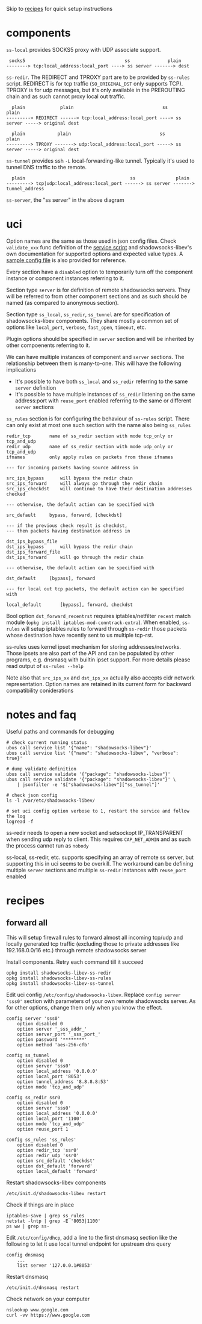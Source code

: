 Skip to [recipes](#recipes) for quick setup instructions

# components

`ss-local` provides SOCKS5 proxy with UDP associate support.

	 socks5                                     ss              plain
	--------> tcp:local_address:local_port ----> ss server -------> dest

`ss-redir`.  The REDIRECT and TPROXY part are to be provided by `ss-rules` script.  REDIRECT is for tcp traffic (`SO_ORIGINAL_DST` only supports TCP).  TPROXY is for udp messages, but it's only available in the PREROUTING chain and as such cannot proxy local out traffic.

	  plain             plain                                 ss              plain
	---------> REDIRECT ------> tcp:local_address:local_port ----> ss server -----> original dest

	  plain            plain                                 ss              plain
	---------> TPROXY -------> udp:local_address:local_port -----> ss server -----> original dest

`ss-tunnel` provides ssh `-L` local-forwarding-like tunnel.  Typically it's used to tunnel DNS traffic to the remote.

	  plain                                       ss               plain
	---------> tcp|udp:local_address:local_port ------> ss server -------> tunnel_address

`ss-server`, the "ss server" in the above diagram

# uci

Option names are the same as those used in json config files.  Check `validate_xxx` func definition of the [service script](files/shadowsocks-libev.init) and shadowsocks-libev's own documentation for supported options and expected value types.  A [sample config file](files/shadowsocks-libev.config) is also provided for reference.

Every section have a `disabled` option to temporarily turn off the component instance or component instances referring to it.

Section type `server` is for definition of remote shadowsocks servers.  They will be referred to from other component sections and as such should be named (as compared to anonymous section).

Section type `ss_local`, `ss_redir`, `ss_tunnel` are for specification of shadowsocks-libev components.  They share mostly a common set of options like `local_port`, `verbose`, `fast_open`, `timeout`, etc.

Plugin options should be specified in `server` section and will be inherited by other compoenents referring to it.

We can have multiple instances of component and `server` sections.  The relationship between them is many-to-one.  This will have the following implications

 - It's possible to have both `ss_local` and `ss_redir` referring to the same `server` definition
 - It's possible to have multiple instances of `ss_redir` listening on the same address:port with `reuse_port` enabled referring to the same or different `server` sections

`ss_rules` section is for configuring the behaviour of `ss-rules` script.  There can only exist at most one such section with the name also being `ss_rules`

	redir_tcp		name of ss_redir section with mode tcp_only or tcp_and_udp
	redir_udp		name of ss_redir section with mode udp_only or tcp_and_udp
	ifnames			only apply rules on packets from these ifnames

	--- for incoming packets having source address in

	src_ips_bypass		will bypass the redir chain
	src_ips_forward		will always go through the redir chain
	src_ips_checkdst	will continue to have their destination addresses checked

	--- otherwise, the default action can be specified with

	src_default		bypass, forward, [checkdst]

	--- if the previous check result is checkdst,
	--- then packets having destination address in

	dst_ips_bypass_file
	dst_ips_bypass		will bypass the redir chain
	dst_ips_forward_file
	dst_ips_forward		will go through the redir chain

	--- otherwise, the default action can be specified with

	dst_default		[bypass], forward

	--- for local out tcp packets, the default action can be specified with

	local_default		[bypass], forward, checkdst

Bool option `dst_forward_recentrst` requires iptables/netfilter `recent` match module (`opkg install iptables-mod-conntrack-extra`).  When enabled, `ss-rules` will setup iptables rules to forward through `ss-redir` those packets whose destination have recently sent to us multiple tcp-rst.

ss-rules uses kernel ipset mechanism for storing addresses/networks.  Those ipsets are also part of the API and can be populated by other programs, e.g. dnsmasq with builtin ipset support.  For more details please read output of `ss-rules --help`

Note also that `src_ips_xx` and `dst_ips_xx` actually also accepts cidr network representation.  Option names are retained in its current form for backward compatibility coniderations

# notes and faq

Useful paths and commands for debugging

	# check current running status
	ubus call service list '{"name": "shadowsocks-libev"}'
	ubus call service list '{"name": "shadowsocks-libev", "verbose": true}'

	# dump validate definition
	ubus call service validate '{"package": "shadowsocks-libev"}'
	ubus call service validate '{"package": "shadowsocks-libev"}' \
		| jsonfilter -e '$["shadowsocks-libev"]["ss_tunnel"]'

	# check json config
	ls -l /var/etc/shadowsocks-libev/

	# set uci config option verbose to 1, restart the service and follow the log
	logread -f

ss-redir needs to open a new socket and setsockopt IP_TRANSPARENT when sending udp reply to client.  This requires `CAP_NET_ADMIN` and as such the process cannot run as `nobody`

ss-local, ss-redir, etc. supports specifying an array of remote ss server, but supporting this in uci seems to be overkill.  The workaround can be defining multiple `server` sections and multiple `ss-redir` instances with `reuse_port` enabled

# recipes

## forward all

This will setup firewall rules to forward almost all incoming tcp/udp and locally generated tcp traffic (excluding those to private addresses like 192.168.0.0/16 etc.) through remote shadowsocks server

Install components.
Retry each command till it succeed

	opkg install shadowsocks-libev-ss-redir
	opkg install shadowsocks-libev-ss-rules
	opkg install shadowsocks-libev-ss-tunnel

Edit uci config `/etc/config/shadowsocks-libev`.
Replace `config server 'sss0'` section with parameters of your own remote shadowsocks server.
As for other options, change them only when you know the effect.

	config server 'sss0'
		option disabled 0
		option server '_sss_addr_'
		option server_port '_sss_port_'
		option password '********'
		option method 'aes-256-cfb'

	config ss_tunnel
		option disabled 0
		option server 'sss0'
		option local_address '0.0.0.0'
		option local_port '8053'
		option tunnel_address '8.8.8.8:53'
		option mode 'tcp_and_udp'

	config ss_redir ssr0
		option disabled 0
		option server 'sss0'
		option local_address '0.0.0.0'
		option local_port '1100'
		option mode 'tcp_and_udp'
		option reuse_port 1

	config ss_rules 'ss_rules'
		option disabled 0
		option redir_tcp 'ssr0'
		option redir_udp 'ssr0'
		option src_default 'checkdst'
		option dst_default 'forward'
		option local_default 'forward'

Restart shadowsocks-libev components

	/etc/init.d/shadowsocks-libev restart

Check if things are in place

	iptables-save | grep ss_rules
	netstat -lntp | grep -E '8053|1100'
	ps ww | grep ss-

Edit `/etc/config/dhcp`, add a line to the first dnsmasq section like the following to let it use local tunnel endpoint for upstream dns query

	config dnsmasq
		...
		list server '127.0.0.1#8053'

Restart dnsmasq

	/etc/init.d/dnsmasq restart

Check network on your computer

	nslookup www.google.com
	curl -vv https://www.google.com
